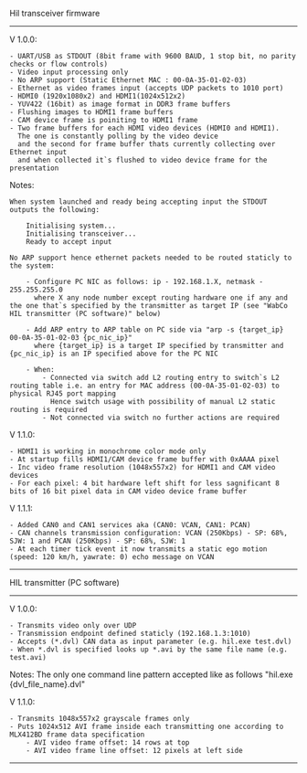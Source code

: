 Hil transceiver firmware

**********************************************************************************************

V 1.0.0:

	- UART/USB as STDOUT (8bit frame with 9600 BAUD, 1 stop bit, no parity checks or flow controls)
	- Video input processing only
	- No ARP support (Static Ethernet MAC : 00-0A-35-01-02-03)
	- Ethernet as video frames input (accepts UDP packets to 1010 port)
	- HDMI0 (1920x1080x2) and HDMI1(1024x512x2)
	- YUV422 (16bit) as image format in DDR3 frame buffers
	- Flushing images to HDMI1 frame buffers
	- CAM device frame is poiniting to HDMI1 frame
	- Two frame buffers for each HDMI video devices (HDMI0 and HDMI1). 
	  The one is constantly polling by the video device 
	  and the second for frame buffer thats currently collecting over Ethernet input 
	  and when collected it`s flushed to video device frame for the presentation

Notes:

	When system launched and ready being accepting input the STDOUT outputs the following:
		
		Initialising system...
		Initialising transceiver...
		Ready to accept input
	
	No ARP support hence ethernet packets needed to be routed staticly to the system:

		- Configure PC NIC as follows: ip - 192.168.1.X, netmask - 255.255.255.0 
		  where X any node number except routing hardware one if any and the one that`s specified by the transmitter as target IP (see "WabCo HIL transmitter (PC software)" below)

		- Add ARP entry to ARP table on PC side via "arp -s {target_ip} 00-0A-35-01-02-03 {pc_nic_ip}"
		  where {target_ip} is a target IP specified by transmitter and {pc_nic_ip} is an IP specified above for the PC NIC 

		- When: 
			- Connected via switch add L2 routing entry to switch`s L2 routing table i.e. an entry for MAC address (00-0A-35-01-02-03) to physical RJ45 port mapping
		  	  Hence switch usage with possibility of manual L2 static routing is required  	
			- Not connected via switch no further actions are required

V 1.1.0:

	- HDMI1 is working in monochrome color mode only
	- At startup fills HDMI1/CAM device frame buffer with 0xAAAA pixel
	- Inc video frame resolution (1048x557x2) for HDMI1 and CAM video devices
	- For each pixel: 4 bit hardware left shift for less sagnificant 8 bits of 16 bit pixel data in CAM video device frame buffer

V 1.1.1:

	- Added CAN0 and CAN1 services aka (CAN0: VCAN, CAN1: PCAN)
	- CAN channels transmission configuration: VCAN (250Kbps) - SP: 68%, SJW: 1 and PCAN (250Kbps) - SP: 68%, SJW: 1
	- At each timer tick event it now transmits a static ego motion (speed: 120 km/h, yawrate: 0) echo message on VCAN

**********************************************************************************************

HIL transmitter (PC software)

**********************************************************************************************

V 1.0.0:

	- Transmits video only over UDP
	- Transmission endpoint defined staticly (192.168.1.3:1010)
	- Accepts (*.dvl) CAN data as input parameter (e.g. hil.exe test.dvl)
	- When *.dvl is specified looks up *.avi by the same file name (e.g. test.avi)

Notes:
	The only one command line pattern accepted like as follows "hil.exe {dvl_file_name}.dvl"

V 1.1.0:

	- Transmits 1048x557x2 grayscale frames only 
	- Puts 1024x512 AVI frame inside each transmitting one according to MLX412BD frame data specification 
        - AVI video frame offset: 14 rows at top
        - AVI video frame line offset: 12 pixels at left side 	

**********************************************************************************************